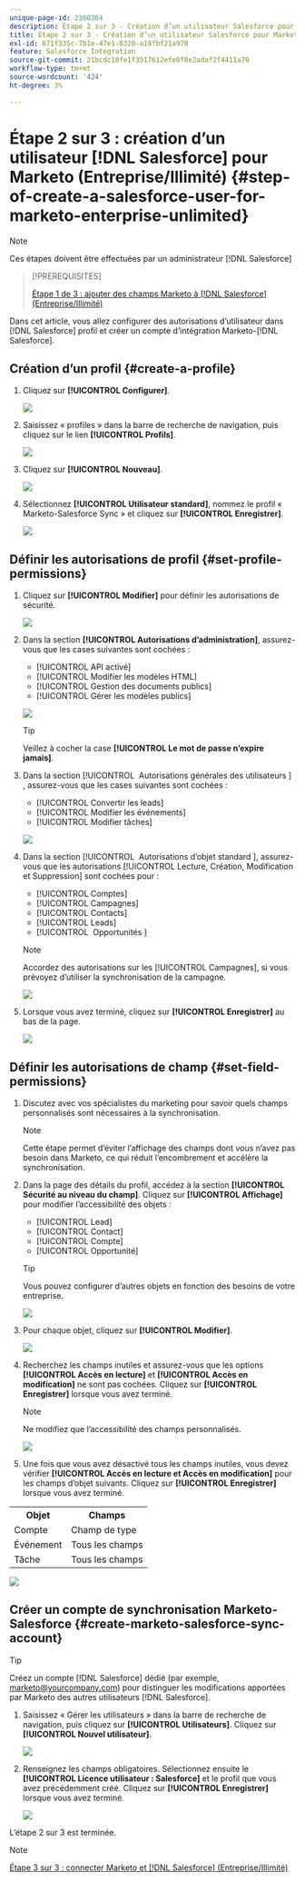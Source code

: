 ```yaml
---
unique-page-id: 2360364
description: Étape 2 sur 3 - Création d’un utilisateur Salesforce pour Marketo (Entreprise/Illimité) - Documents Marketo - Documentation du produit
title: Étape 2 sur 3 - Création d’un utilisateur Salesforce pour Marketo (Entreprise/Illimité)
exl-id: 871f335c-7b1e-47e1-8320-a18fbf21a970
feature: Salesforce Integration
source-git-commit: 21bcdc10fe1f3517612efe0f8e2adaf2f4411a70
workflow-type: tm+mt
source-wordcount: '424'
ht-degree: 3%

---
```


# Étape 2 sur 3 : création d’un utilisateur [!DNL Salesforce] pour Marketo (Entreprise/Illimité) {#step-of-create-a-salesforce-user-for-marketo-enterprise-unlimited}

>[!NOTE]
>
>Ces étapes doivent être effectuées par un administrateur [!DNL Salesforce]

>[!PREREQUISITES]
>
>[Étape 1 de 3 : ajouter des champs Marketo à  [!DNL Salesforce] (Entreprise/Illimité)](/help/marketo/product-docs/crm-sync/salesforce-sync/setup/enterprise-unlimited-edition/step-1-of-3-add-marketo-fields-to-salesforce-enterprise-unlimited.md)

Dans cet article, vous allez configurer des autorisations d’utilisateur dans [!DNL Salesforce] profil et créer un compte d’intégration Marketo-[!DNL Salesforce].

## Création d’un profil {#create-a-profile}

1. Cliquez sur **[!UICONTROL Configurer]**.

   ![](assets/image2015-6-11-16-3a15-3a27.png)

1. Saisissez « profiles » dans la barre de recherche de navigation, puis cliquez sur le lien **[!UICONTROL Profils]**.

   ![](assets/sfdc-profiles-hands.png)

1. Cliquez sur **[!UICONTROL Nouveau]**.

   ![](assets/image2014-12-9-9-3a19-3a15.png)

1. Sélectionnez **[!UICONTROL Utilisateur standard]**, nommez le profil « Marketo-Salesforce Sync » et cliquez sur **[!UICONTROL Enregistrer]**.

   ![](assets/image2014-12-9-9-3a19-3a22.png)

## Définir les autorisations de profil {#set-profile-permissions}

1. Cliquez sur **[!UICONTROL Modifier]** pour définir les autorisations de sécurité.

   ![](assets/image2014-12-9-9-3a19-3a30.png)

1. Dans la section **[!UICONTROL Autorisations d’administration]**, assurez-vous que les cases suivantes sont cochées :

   * [!UICONTROL API activé]
   * [!UICONTROL Modifier les modèles HTML]
   * [!UICONTROL Gestion des documents publics]
   * [!UICONTROL Gérer les modèles publics]

   ![](assets/image2014-12-9-9-3a19-3a38.png)

   >[!TIP]
   >
   >Veillez à cocher la case **[!UICONTROL Le mot de passe n’expire jamais]**.

1. Dans la section [!UICONTROL &#x200B; Autorisations générales des utilisateurs &#x200B;] , assurez-vous que les cases suivantes sont cochées :

   * [!UICONTROL Convertir les leads]
   * [!UICONTROL Modifier les événements]
   * [!UICONTROL Modifier tâches]

   ![](assets/image2014-12-9-9-3a19-3a47.png)

1. Dans la section [!UICONTROL &#x200B; Autorisations d’objet standard &#x200B;], assurez-vous que les autorisations [!UICONTROL Lecture, Création, Modification et Suppression] sont cochées pour :

   * [!UICONTROL Comptes]
   * [!UICONTROL Campagnes]
   * [!UICONTROL Contacts]
   * [!UICONTROL Leads]
   * [!UICONTROL &#x200B; Opportunités &#x200B;]

   >[!NOTE]
   >
   >Accordez des autorisations sur les [!UICONTROL Campagnes], si vous prévoyez d’utiliser la synchronisation de la campagne.

   ![](assets/image2014-12-9-9-3a19-3a57.png)

1. Lorsque vous avez terminé, cliquez sur **[!UICONTROL Enregistrer]** au bas de la page.

   ![](assets/image2014-12-9-9-3a20-3a5.png)

## Définir les autorisations de champ {#set-field-permissions}

1. Discutez avec vos spécialistes du marketing pour savoir quels champs personnalisés sont nécessaires à la synchronisation.

   >[!NOTE]
   >
   >Cette étape permet d’éviter l’affichage des champs dont vous n’avez pas besoin dans Marketo, ce qui réduit l’encombrement et accélère la synchronisation.

1. Dans la page des détails du profil, accédez à la section **[!UICONTROL Sécurité au niveau du champ]**. Cliquez sur **[!UICONTROL Affichage]** pour modifier l’accessibilité des objets :

   * [!UICONTROL Lead]
   * [!UICONTROL Contact]
   * [!UICONTROL Compte]
   * [!UICONTROL Opportunité]

   >[!TIP]
   >
   >Vous pouvez configurer d’autres objets en fonction des besoins de votre entreprise.

   ![](assets/image2014-12-9-9-3a20-3a14.png)

1. Pour chaque objet, cliquez sur **[!UICONTROL Modifier]**.

   ![](assets/sfdc-sync-field-edit1.png)

1. Recherchez les champs inutiles et assurez-vous que les options **[!UICONTROL Accès en lecture]** et **[!UICONTROL Accès en modification]** ne sont pas cochées. Cliquez sur **[!UICONTROL Enregistrer]** lorsque vous avez terminé.

   >[!NOTE]
   >
   >Ne modifiez que l’accessibilité des champs personnalisés.

   ![](assets/sfdc-sync-field-edit2.png)

1. Une fois que vous avez désactivé tous les champs inutiles, vous devez vérifier **[!UICONTROL Accès en lecture et Accès en modification]** pour les champs d’objet suivants. Cliquez sur **[!UICONTROL Enregistrer]** lorsque vous avez terminé.

<table>
 <tbody>
  <tr>
   <th>Objet</th>
   <th>Champs</th>
  </tr>
  <tr>
   <td>Compte</td>
   <td>Champ de type</td>
  </tr>
  <tr>
   <td>Événement</td>
   <td>Tous les champs</td>
  </tr>
  <tr>
   <td>Tâche</td>
   <td>Tous les champs</td>
  </tr>
 </tbody>
</table>

![](assets/sfdc-check-the-boxes.png)

## Créer un compte de synchronisation Marketo-Salesforce {#create-marketo-salesforce-sync-account}

>[!TIP]
>
>Créez un compte [!DNL Salesforce] dédié (par exemple, <marketo@yourcompany.com>) pour distinguer les modifications apportées par Marketo des autres utilisateurs [!DNL Salesforce].

1. Saisissez « Gérer les utilisateurs » dans la barre de recherche de navigation, puis cliquez sur **[!UICONTROL Utilisateurs]**. Cliquez sur **[!UICONTROL Nouvel utilisateur]**.

   ![](assets/sfdc-new-users.png)

1. Renseignez les champs obligatoires. Sélectionnez ensuite le **[!UICONTROL Licence utilisateur : Salesforce]** et le profil que vous avez précédemment créé. Cliquez sur **[!UICONTROL Enregistrer]** lorsque vous avez terminé.

   ![](assets/image2014-12-9-9-3a20-3a56.png)

L’étape 2 sur 3 est terminée.

>[!NOTE]
>
>[Étape 3 sur 3 : connecter Marketo et [!DNL Salesforce] (Entreprise/Illimité)](/help/marketo/product-docs/crm-sync/salesforce-sync/setup/enterprise-unlimited-edition/step-3-of-3-connect-marketo-and-salesforce-enterprise-unlimited.md)
